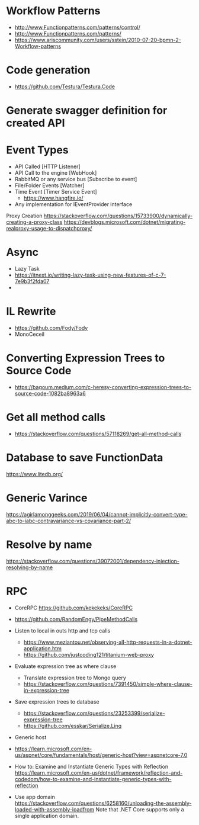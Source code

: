 
# Workflow Patterns
* http://www.Functionpatterns.com/patterns/control/
* http://www.Functionpatterns.com/patterns/
* https://www.ariscommunity.com/users/sstein/2010-07-20-bpmn-2-Workflow-patterns





# Code generation
* https://github.com/Testura/Testura.Code
# Generate swagger definition for created API



# Event Types
* API Called [HTTP Listener]
* API Call to the engine [WebHook]
* RabbitMQ or any service bus [Subscribe to event]
* File/Folder Events [Watcher]
* Time Event [Timer Service Event]
	* https://www.hangfire.io/
* Any implementation for IEventProvider interface



Proxy Creation
https://stackoverflow.com/questions/15733900/dynamically-creating-a-proxy-class
https://devblogs.microsoft.com/dotnet/migrating-realproxy-usage-to-dispatchproxy/

# Async 
* Lazy Task
* https://itnext.io/writing-lazy-task-using-new-features-of-c-7-7e9b3f2fda07
* 

# IL Rewrite 
* https://github.com/Fody/Fody
* MonoCeceil

# Converting Expression Trees to Source Code
* https://bagoum.medium.com/c-heresy-converting-expression-trees-to-source-code-1082ba8963a6

# Get all method calls
* https://stackoverflow.com/questions/57118269/get-all-method-calls

# Database to save FunctionData
https://www.litedb.org/


# Generic Varince
https://agirlamonggeeks.com/2019/06/04/cannot-implicitly-convert-type-abc-to-iabc-contravariance-vs-covariance-part-2/



# Resolve by name
https://stackoverflow.com/questions/39072001/dependency-injection-resolving-by-name

# RPC
* CoreRPC https://github.com/kekekeks/CoreRPC
* https://github.com/RandomEngy/PipeMethodCalls

* Listen to local in outs http and tcp calls
	* https://www.meziantou.net/observing-all-http-requests-in-a-dotnet-application.htm
	* https://github.com/justcoding121/titanium-web-proxy


* Evaluate expression tree as where clause
	* Translate expression tree to Mongo query
	* https://stackoverflow.com/questions/7391450/simple-where-clause-in-expression-tree
* Save expression trees to database
	* https://stackoverflow.com/questions/23253399/serialize-expression-tree
	* https://github.com/esskar/Serialize.Linq

* Generic host
* https://learn.microsoft.com/en-us/aspnet/core/fundamentals/host/generic-host?view=aspnetcore-7.0

* How to: Examine and Instantiate Generic Types with Reflection
https://learn.microsoft.com/en-us/dotnet/framework/reflection-and-codedom/how-to-examine-and-instantiate-generic-types-with-reflection


* Use app domain
https://stackoverflow.com/questions/6258160/unloading-the-assembly-loaded-with-assembly-loadfrom
Note that .NET Core supports only a single application domain.

